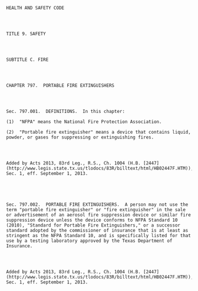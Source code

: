 ﻿
    
    
    	
    					
    
    
    HEALTH AND SAFETY CODE
    
      
    
    
    TITLE 9. SAFETY
    
      
    
    
    SUBTITLE C. FIRE
    
      
    
    
    CHAPTER 797.  PORTABLE FIRE EXTINGUISHERS
    
      
    
    
    Sec. 797.001.  DEFINITIONS.  In this chapter:
    
    (1)  "NFPA" means the National Fire Protection Association.
    
    (2)  "Portable fire extinguisher" means a device that contains liquid, powder, or gases for suppressing or extinguishing fires.
    
    
    
    
    Added by Acts 2013, 83rd Leg., R.S., Ch. 1004 (H.B. [2447](http://www.legis.state.tx.us/tlodocs/83R/billtext/html/HB02447F.HTM)), Sec. 1, eff. September 1, 2013.
    
    
    
    
    
    Sec. 797.002.  PORTABLE FIRE EXTINGUISHERS.  A person may not use the term "portable fire extinguisher" or "fire extinguisher" in the sale or advertisement of an aerosol fire suppression device or similar fire suppression device unless the device conforms to NFPA Standard 10 (2010), "Standard for Portable Fire Extinguishers," or a successor standard adopted by the commissioner of insurance that is at least as stringent as the NFPA Standard 10, and is specifically listed for that use by a testing laboratory approved by the Texas Department of Insurance.
    
    
    
    
    Added by Acts 2013, 83rd Leg., R.S., Ch. 1004 (H.B. [2447](http://www.legis.state.tx.us/tlodocs/83R/billtext/html/HB02447F.HTM)), Sec. 1, eff. September 1, 2013.
    
    
    
    
    				
